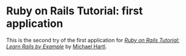 # Ruby on Rails Tutorial: first application

This is the second try of the first application for
[*Ruby on Rails Tutorial: Learn Rails by Example*](http://railstutorial.org/)
by [Michael Hartl](http://michaelhartl.com/).